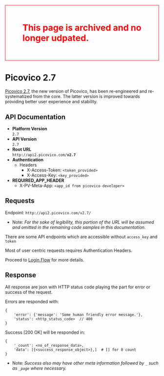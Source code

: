 <h1 style='color:red; padding:2em; border:1px solid red'> This page is archived and no longer udpated. </h1>

# Picovico 2.7
[Picovico 2.7](http://picovico.com), the new version of Picovico, has been re-engineered and re-systematized from the core. The latter version is improved towards providing better user experience and stability.

## API Documentation
* __Platform Version__  
`2.7`
* __API Version__  
`2.7`
* __Root URL__  
`http://api2.picovico.com/`__`v2.7`__  
* __Authentication__  
    - Headers
        - X-Access-Token: `<token_provided>`
        - X-Access-Key: `<key_provided>`
* __REQUIRED_APP_HEADER__
    - X-PV-Meta-App: `<app_id from picovico developer>`



## Requests

Endpoint: `http://api2.picovico.com/v2.7/`

- Note: *For the sake of legibility, this portion of the URL will be assumed and omitted in the remaining code samples in this documentation.*

There are some API endpoints which are accessible without `access_key` and `token`

Most of user centric requests requires Authentication Headers.

Proceed to [Login Flow](account) for more details.



## Response
All response are json with HTTP status code playing the part for error or success of the request.

Errors are responded with:

    {
        'error': {'message': 'Some human friendly error message.'},
        'status': <http_status_code>  // 400
    }

Success [200 OK] will be responded in:

    
    {
        '_count': <no_of_response_data>,
        'data': [{<success_response_object>},]  # [] for 0 count
    }


- Note: *Success also may have other meta information followed by `_` such as `_page` where necessary.*
    
    
